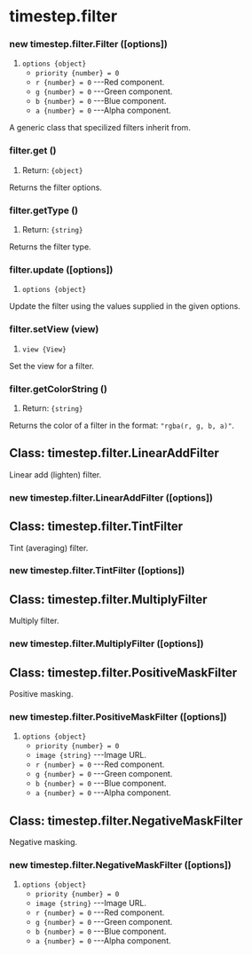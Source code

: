 # timestep.filter

### new timestep.filter.Filter ([options])
1. `options {object}`
	* `priority {number} = 0`
	* `r {number} = 0` ---Red component.
	* `g {number} = 0` ---Green component.
	* `b {number} = 0` ---Blue component.
	* `a {number} = 0` ---Alpha component.

A generic class that specilized filters inherit from.

### filter.get ()
1. Return: `{object}`

Returns the filter options.

### filter.getType ()
1. Return: `{string}`

Returns the filter type.

### filter.update ([options])
1. `options {object}`

Update the filter using the values supplied in the given options.

### filter.setView (view)
1. `view {View}`

Set the view for a filter.

### filter.getColorString ()
1. Return: `{string}`

Returns the color of a filter in the format: `"rgba(r, g, b, a)"`.


## Class: timestep.filter.LinearAddFilter

Linear add (lighten) filter.

### new timestep.filter.LinearAddFilter ([options])


## Class: timestep.filter.TintFilter

Tint (averaging) filter.

### new timestep.filter.TintFilter ([options])


## Class: timestep.filter.MultiplyFilter

Multiply filter.

### new timestep.filter.MultiplyFilter ([options])


## Class: timestep.filter.PositiveMaskFilter

Positive masking.

### new timestep.filter.PositiveMaskFilter ([options])
1. `options {object}`
	* `priority {number} = 0`
	* `image {string}` ---Image URL.
	* `r {number} = 0` ---Red component.
	* `g {number} = 0` ---Green component.
	* `b {number} = 0` ---Blue component.
	* `a {number} = 0` ---Alpha component.

## Class: timestep.filter.NegativeMaskFilter

Negative masking.

### new timestep.filter.NegativeMaskFilter ([options])
1. `options {object}`
	* `priority {number} = 0`
	* `image {string}` ---Image URL.
	* `r {number} = 0` ---Red component.
	* `g {number} = 0` ---Green component.
	* `b {number} = 0` ---Blue component.
	* `a {number} = 0` ---Alpha component.
